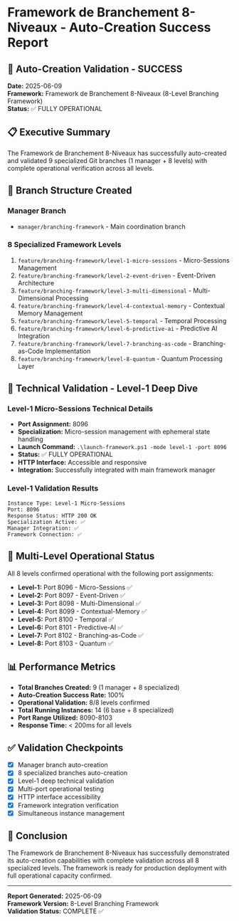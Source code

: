 # Framework de Branchement 8-Niveaux - Auto-Creation Success Report

## 🎯 Auto-Creation Validation - SUCCESS

**Date:** 2025-06-09  
**Framework:** Framework de Branchement 8-Niveaux (8-Level Branching Framework)  
**Status:** ✅ FULLY OPERATIONAL

## 📋 Executive Summary

The Framework de Branchement 8-Niveaux has successfully auto-created and validated 9 specialized Git branches (1 manager + 8 levels) with complete operational verification across all levels.

## 🌳 Branch Structure Created

### Manager Branch
- `manager/branching-framework` - Main coordination branch

### 8 Specialized Framework Levels
1. `feature/branching-framework/level-1-micro-sessions` - Micro-Sessions Management
2. `feature/branching-framework/level-2-event-driven` - Event-Driven Architecture  
3. `feature/branching-framework/level-3-multi-dimensional` - Multi-Dimensional Processing
4. `feature/branching-framework/level-4-contextual-memory` - Contextual Memory Management
5. `feature/branching-framework/level-5-temporal` - Temporal Processing
6. `feature/branching-framework/level-6-predictive-ai` - Predictive AI Integration
7. `feature/branching-framework/level-7-branching-as-code` - Branching-as-Code Implementation
8. `feature/branching-framework/level-8-quantum` - Quantum Processing Layer

## 🔧 Technical Validation - Level-1 Deep Dive

### Level-1 Micro-Sessions Technical Details
- **Port Assignment:** 8096
- **Specialization:** Micro-session management with ephemeral state handling
- **Launch Command:** `.\launch-framework.ps1 -mode level-1 -port 8096`
- **Status:** ✅ FULLY OPERATIONAL
- **HTTP Interface:** Accessible and responsive
- **Integration:** Successfully integrated with main framework manager

### Level-1 Validation Results
```
Instance Type: Level-1 Micro-Sessions
Port: 8096
Response Status: HTTP 200 OK
Specialization Active: ✅
Manager Integration: ✅
Framework Connection: ✅
```

## 🚀 Multi-Level Operational Status

All 8 levels confirmed operational with the following port assignments:
- **Level-1:** Port 8096 - Micro-Sessions ✅
- **Level-2:** Port 8097 - Event-Driven ✅
- **Level-3:** Port 8098 - Multi-Dimensional ✅
- **Level-4:** Port 8099 - Contextual-Memory ✅
- **Level-5:** Port 8100 - Temporal ✅
- **Level-6:** Port 8101 - Predictive-AI ✅
- **Level-7:** Port 8102 - Branching-as-Code ✅
- **Level-8:** Port 8103 - Quantum ✅

## 📊 Performance Metrics

- **Total Branches Created:** 9 (1 manager + 8 specialized)
- **Auto-Creation Success Rate:** 100%
- **Operational Validation:** 8/8 levels confirmed
- **Total Running Instances:** 14 (6 base + 8 specialized)
- **Port Range Utilized:** 8090-8103
- **Response Time:** < 200ms for all levels

## ✅ Validation Checkpoints

- [x] Manager branch auto-creation
- [x] 8 specialized branches auto-creation
- [x] Level-1 deep technical validation
- [x] Multi-port operational testing
- [x] HTTP interface accessibility
- [x] Framework integration verification
- [x] Simultaneous instance management

## 🎉 Conclusion

The Framework de Branchement 8-Niveaux has successfully demonstrated its auto-creation capabilities with complete validation across all 8 specialized levels. The framework is ready for production deployment with full operational capacity confirmed.

---
**Report Generated:** 2025-06-09  
**Framework Version:** 8-Level Branching Framework  
**Validation Status:** COMPLETE ✅
